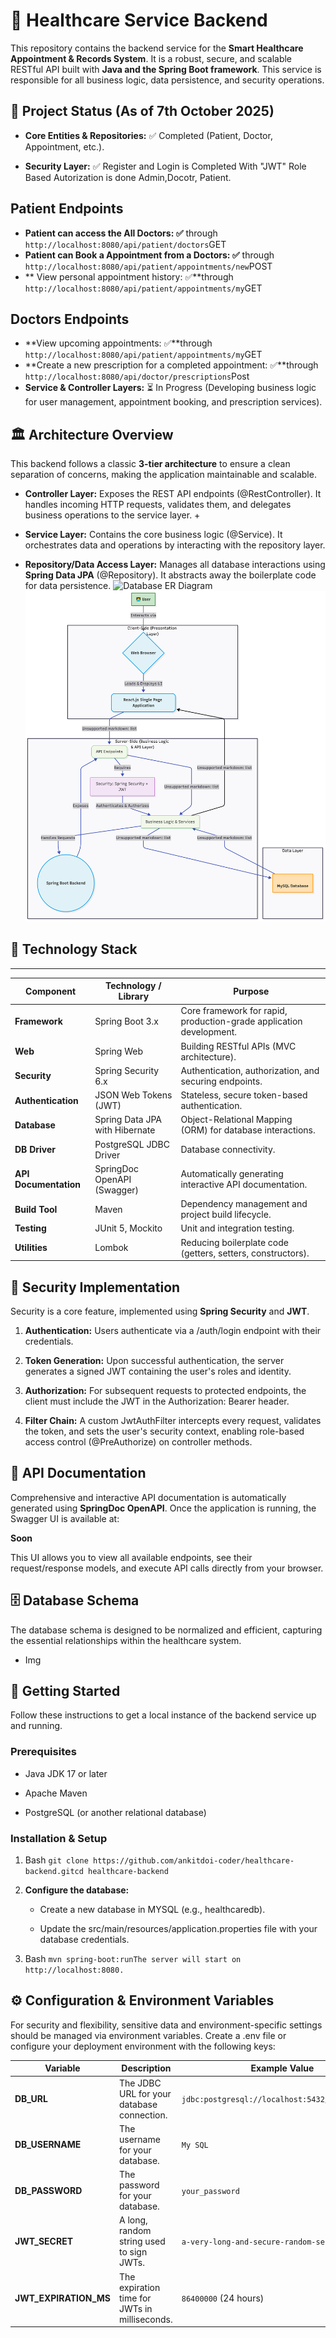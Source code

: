 🏥 Healthcare Service Backend
=============================

This repository contains the backend service for the **Smart Healthcare Appointment & Records System**. It is a robust, secure, and scalable RESTful API built with **Java and the Spring Boot framework**. This service is responsible for all business logic, data persistence, and security operations.

🚀 Project Status (As of 7th October 2025)
-----------------

*   **Core Entities & Repositories:** ✅ Completed (Patient, Doctor, Appointment, etc.).

*   **Security Layer:** ✅ Register and Login is Completed With "JWT" Role Based Autorization is done Admin,Docotr, Patient.

## Patient Endpoints
*   **Patient can access the All Doctors: ✅** through ```http://localhost:8080/api/patient/doctors```GET
*   **Patient can Book a Appointment from a Doctors: ✅** through ```http://localhost:8080/api/patient/appointments/new```POST
*   ** View personal appointment history: ✅**through ```http://localhost:8080/api/patient/appointments/my```GET
  
## Doctors Endpoints
*   **View upcoming appointments: ✅**through ```http://localhost:8080/api/patient/appointments/my```GET
*   **Create a new prescription for a completed appointment: ✅**through ```http://localhost:8080/api/doctor/prescriptions```Post
*   **Service & Controller Layers:** ⏳ In Progress (Developing business logic for user management, appointment booking, and prescription services).
   

🏛️ Architecture Overview
-------------------------

This backend follows a classic **3-tier architecture** to ensure a clean separation of concerns, making the application maintainable and scalable.

*   **Controller Layer:** Exposes the REST API endpoints (@RestController). It handles incoming HTTP requests, validates them, and delegates business operations to the service layer.
    +
*   **Service Layer:** Contains the core business logic (@Service). It orchestrates data and operations by interacting with the repository layer.
    
*   **Repository/Data Access Layer:** Manages all database interactions using **Spring Data JPA** (@Repository). It abstracts away the boilerplate code for data persistence.
     ![Database ER Diagram](https://raw.githubusercontent.com/ankitdoi-coder/HealthCare-Backend/main/Requirements%20&%20Architecture/04_ERD_DB.jpg)
     ![Database Architecture Diagram](https://raw.githubusercontent.com/ankitdoi-coder/HealthCare-Backend/main/Requirements%20&%20Architecture/06_Architecture_workflow.png)
    

## 🚀 Technology Stack
--------------------

| Component             | Technology / Library                 | Purpose                                                                 |
|-----------------------|--------------------------------------|-------------------------------------------------------------------------|
| **Framework**         | Spring Boot 3.x                      | Core framework for rapid, production-grade application development.     |
| **Web**               | Spring Web                           | Building RESTful APIs (MVC architecture).                               |
| **Security**          | Spring Security 6.x                  | Authentication, authorization, and securing endpoints.                  |
| **Authentication**    | JSON Web Tokens (JWT)                | Stateless, secure token-based authentication.                           |
| **Database**          | Spring Data JPA with Hibernate       | Object-Relational Mapping (ORM) for database interactions.              |
| **DB Driver**         | PostgreSQL JDBC Driver               | Database connectivity.                                                  |
| **API Documentation** | SpringDoc OpenAPI (Swagger)          | Automatically generating interactive API documentation.                 |
| **Build Tool**        | Maven                                | Dependency management and project build lifecycle.                      |
| **Testing**           | JUnit 5, Mockito                     | Unit and integration testing.                                           |
| **Utilities**         | Lombok                               | Reducing boilerplate code (getters, setters, constructors).             |


🔑 Security Implementation
--------------------------

Security is a core feature, implemented using **Spring Security** and **JWT**.

1.  **Authentication:** Users authenticate via a /auth/login endpoint with their credentials.
    
2.  **Token Generation:** Upon successful authentication, the server generates a signed JWT containing the user's roles and identity.
    
3.  **Authorization:** For subsequent requests to protected endpoints, the client must include the JWT in the Authorization: Bearer header.
    
4.  **Filter Chain:** A custom JwtAuthFilter intercepts every request, validates the token, and sets the user's security context, enabling role-based access control (@PreAuthorize) on controller methods.
    

📖 API Documentation
--------------------

Comprehensive and interactive API documentation is automatically generated using **SpringDoc OpenAPI**. Once the application is running, the Swagger UI is available at:

**Soon**

This UI allows you to view all available endpoints, see their request/response models, and execute API calls directly from your browser.

🗄️ Database Schema
-------------------

The database schema is designed to be normalized and efficient, capturing the essential relationships within the healthcare system.

- Img

🚀 Getting Started
------------------

Follow these instructions to get a local instance of the backend service up and running.

### Prerequisites

*   Java JDK 17 or later
    
*   Apache Maven
    
*   PostgreSQL (or another relational database)
    

### Installation & Setup

1.  Bash ```git clone https://github.com/ankitdoi-coder/healthcare-backend.gitcd healthcare-backend```
    
2.  **Configure the database:**
    
    *   Create a new database in MYSQL (e.g., healthcaredb).
        
    *   Update the src/main/resources/application.properties file with your database credentials.
        
3.  Bash ```mvn spring-boot:runThe server will start on http://localhost:8080.```
    

⚙️ Configuration & Environment Variables
----------------------------------------

For security and flexibility, sensitive data and environment-specific settings should be managed via environment variables. Create a .env file or configure your deployment environment with the following keys:


| Variable              | Description                                   | Example Value                                               |
|-----------------------|-----------------------------------------------|-------------------------------------------------------------|
| **DB_URL**            | The JDBC URL for your database connection.    | `jdbc:postgresql://localhost:5432/healthcaredb`             |
| **DB_USERNAME**       | The username for your database.               | `My SQL`                                                    |
| **DB_PASSWORD**       | The password for your database.               | `your_password`                                             |
| **JWT_SECRET**        | A long, random string used to sign JWTs.      | `a-very-long-and-secure-random-secret-key-123`              |
| **JWT_EXPIRATION_MS** | The expiration time for JWTs in milliseconds. | `86400000` (24 hours)                                       |
